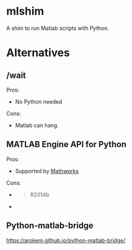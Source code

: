 # mlshim

A shim to run Matlab scripts with Python.

#



# Alternatives



## /wait

Pros:

- No Python needed

Cons:

- Matlab can hang.

## MATLAB Engine API for Python

Pros:

- Supported by [Mathworks](https://www.mathworks.com/help/matlab/matlab-engine-for-python.html)

Cons:

- >R2014b
- 


## Python-matlab-bridge

https://arokem.github.io/python-matlab-bridge/